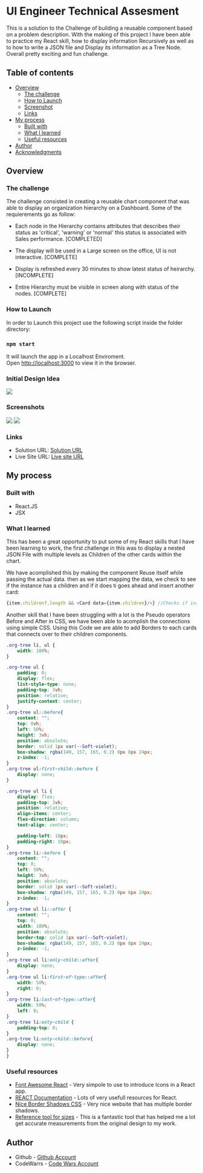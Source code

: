 # UI Engineer Technical Assesment

This is a solution to the Challenge of building a reusable component based on a problem description. With the making of this project I have been able to practice my React skill, how to display information Recursively as well as to how to write a JSON file and Display its information as a Tree Node. Overall pretty exciting and fun challenge.

## Table of contents

- [Overview](#overview)
  - [The challenge](#the-challenge)
  - [How to Launch](#How-to-Launch)
  - [Screenshot](#screenshots)
  - [Links](#links)
- [My process](#my-process)
  - [Built with](#built-with)
  - [What I learned](#what-i-learned)
  - [Useful resources](#useful-resources)
- [Author](#author)
- [Acknowledgments](#acknowledgments)


## Overview

### The challenge

The challenge consisted in creating a reusable chart component that was able to display an organization hierarchy on a Dashboard. Some of the requierements go as follow:

- Each node in the Hierarchy contains attributes that describes their status as 'critical', 'warning' or 'normal' this status is associated with Sales performance. [COMPLETED]

- The display will be used in a Large screen on the office, UI is not interactive. [COMPLETE]

- Display is refreshed every 30 minutes to show latest status of heirarchy. [INCOMPLETE]

- Entire Hierarchy must be visible in screen along with status of the nodes. [COMPLETE]

### How to Launch

In order to Launch this project use the following script inside the folder directory:

### `npm start`

It will launch the app in a Localhost Enviroment.\
Open [http://localhost:3000](http://localhost:3000) to view it in the browser.

### Initial Design Idea

![](/screenshot/guideIdea.png)


### Screenshots

![](/screenshot/screenshot1.png)
![](/screenshot/screenshot2.png)


### Links

- Solution URL: [Solution URL](https://github.com/ibendiburg/react-org-chart-component)
- Live Site URL: [Live site URL](https://react-org-chart-component.netlify.app/)

## My process

### Built with

- React.JS
- JSX

### What I learned

This has been a great opportunity to put some of my React skills that I have been learning to work, the first challenge in this was to display a nested JSON File with multiple levels as Children of the other cards within the chart.

We have acomplished this by making the component Reuse itself while passing the actual data. then as we start mapping the data, we check to see if the instance has a children and if it does ti goes ahead and insert another card:

```js
{item.children?.length && <Card data={item.children}/>} //Checks if instance has Children
```
Another skill that I have been struggling with a lot is the Pseudo operators Before and After in CSS, we have been able to acomplish the connections using simple CSS. Using this Code we are able to add Borders to each cards that connects over to their children components.

```css
.org-tree li, ul {
    width: 100%;
}

.org-tree ul {
    padding: 0;
    display: flex;
    list-style-type: none;
    padding-top: 3vh;
    position: relative;
    justify-content: center;
}
.org-tree ul::before{
    content: "";
    top: 0vh;
    left: 50%;
    height: 3vh;
    position: absolute;
    border: solid 1px var(--Soft-violet);
    box-shadow: rgba(149, 157, 165, 0.2) 0px 8px 24px;
    z-index: -1;
}
.org-tree ul:first-child::before {
    display: none;
}

.org-tree ul li {
    display: flex;
    padding-top: 3vh;
    position: relative;
    align-items: center;
    flex-direction: column;
    text-align: center;

    padding-left: 10px;
    padding-right: 10px;
}
.org-tree li::before {
    content: "";
    top: 0;
    left: 50%;
    height: 3vh;
    position: absolute;
    border: solid 1px var(--Soft-violet);
    box-shadow: rgba(149, 157, 165, 0.2) 0px 8px 24px;
    z-index: -1;
}
.org-tree ul li::after {
    content: "";
    top: 0;
    width: 100%;
    position: absolute;
    border-top: solid 1px var(--Soft-violet);
    box-shadow: rgba(149, 157, 165, 0.2) 0px 8px 24px;
    z-index: -1;
}
.org-tree ul li:only-child::after{
    display: none;
}
.org-tree ul li:first-of-type::after{
    width: 50%;
    right: 0;
}
.org-tree li:last-of-type::after{
    width: 50%;
    left: 0;
}
.org-tree li:only-child {
    padding-top: 0;
}
.org-tree li:only-child::before{
    display: none;
}
}
```

### Useful resources
- [Font Awesome React](https://fontawesome.com/v5.15/how-to-use/on-the-web/using-with/react) - Very simpole to use to introduce Icons in a React app.
- [REACT Documentation](https://reactjs.org/docs/getting-started.html) - Lots of very usefull resources for React.
- [Nice Border Shadows CSS](https://getcssscan.com/css-box-shadow-examples) - Very nice website that has multiple border shadows.
- [Reference tool for sizes](https://www.pureref.com/) - This is a fantastic tool that has helped me a lot get accurate measurements from the original design to my work.


## Author
- Github - [Github Account](https://github.com/ibendiburg)
- CodeWarrs - [Code Wars Account](https://www.codewars.com/users/ibendiburg)

